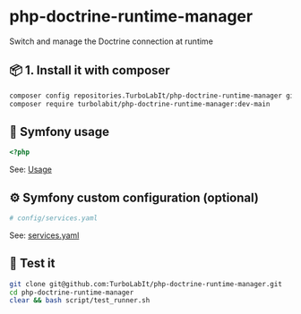 # php-doctrine-runtime-manager
Switch and manage the Doctrine connection at runtime


## 📦 1. Install it with composer

````bash
composer config repositories.TurboLabIt/php-doctrine-runtime-manager git https://github.com/TurboLabIt/php-doctrine-runtime-manager.git
composer require turbolabit/php-doctrine-runtime-manager:dev-main

````

## 🔁 Symfony usage

````php
<?php

````

See: [Usage]()


## ⚙️ Symfony custom configuration (optional)

````yaml
# config/services.yaml


````

See: [services.yaml](https://github.com/TurboLabIt/php-doctrine-runtime-manager/blob/main/src/Resources/config/services.yaml)

## 🧪 Test it

````bash
git clone git@github.com:TurboLabIt/php-doctrine-runtime-manager.git
cd php-doctrine-runtime-manager
clear && bash script/test_runner.sh

````
